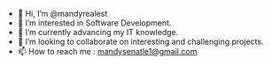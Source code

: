 - 👋 Hi, I’m @mandyrealest
- 👀 I’m interested in Software Development.
- 🌱 I’m currently advancing my IT knowledge.
- 💞️ I’m looking to collaborate on interesting and challenging projects.
- 📫 How to reach me : mandysenatle1@gmail.com

<!---
mandyrealest/mandyrealest is a ✨ special ✨ repository because its `README.md` (this file) appears on your GitHub profile.
You can click the Preview link to take a look at your changes.
--->
